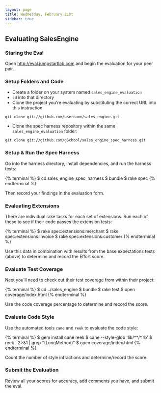 ```yaml
---
layout: page
title: Wednesday, February 21st
sidebar: true
---
```


## Evaluating SalesEngine

### Staring the Eval

Open http://eval.jumpstartlab.com and begin the evaluation for your peer pair.

### Setup Folders and Code

* Create a folder on your system named `sales_engine_evaluation`
* `cd` into that directory
* Clone the project you're evaluating by substituting the correct URL into this instruction:

```
git clone git://github.com/username/sales_engine.git
```

* Clone the spec harness repository within the same `sales_engine_evaluation` folder:

```
git clone git://github.com/gSchool/sales_engine_spec_harness.git
```

### Setup & Run the Spec Harness

Go into the harness directory, install dependencies, and run the harness tests:

{% terminal %}
$ cd sales_engine_spec_harness
$ bundle
$ rake spec
{% endterminal %}

Then record your findings in the evaluation form.

### Evaluating Extensions

There are individual rake tasks for each set of extensions. Run each of these to see if their code passes the extension tests:

{% terminal %}
$ rake spec:extensions:merchant
$ rake spec:extensions:invoice
$ rake spec:extensions:customer
{% endterminal %}

Use this data in combination with results from the base expectations tests (above) to determine and record the Effort score.

### Evaluate Test Coverage

Next you'll need to check out their test coverage from within their project:

{% terminal %}
$ cd ../sales_engine
$ bundle
$ rake test
$ open coverage/index.html
{% endterminal %}

Use the code coverage percentage to determine and record the score.

### Evaluate Code Style

Use the automated tools `cane` and `reek` to evaluate the code style:

{% terminal %}
$ gem install cane reek
$ cane --style-glob 'lib/**/*.rb'
$ reek . 2>&1 | grep "(LongMethod)"
$ open coverage/index.html
{% endterminal %}

Count the number of style infractions and determine/record the score.

### Submit the Evaluation

Review all your scores for accuracy, add comments you have, and submit the eval.
